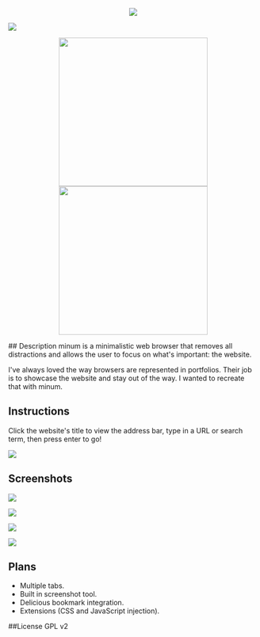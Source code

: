 <p align="center"><img src="https://cldup.com/Yv3u-lqTHO.png"></p>

![](http://41.media.tumblr.com/6fd06309c8a378665f1d6094925d76b6/tumblr_no8x76bInz1qz6oq7o5_1280.png)
<p align="center"><a href="https://github.com/octalmage/minum/releases/latest"><img width="300" src="https://cldup.com/xVA9LNTaCb.png"></a><a href="http://octalmage.com/tagged/minum"><img width="300" src="https://cldup.com/IkDeam5PrL.png"></a></p>
## Description
minum is a minimalistic web browser that removes all distractions and allows the user to focus on what's important: the website.

I've always loved the way browsers are represented in portfolios. Their job is to showcase the website and stay out of the way. I wanted to recreate that with minum.

## Instructions

Click the website's title to view the address bar, type in a URL or search term, then press enter to go!

![](https://cldup.com/YUGXUr093Q.gif)

## Screenshots

![](http://40.media.tumblr.com/d11eb3efce518e5bc44b936643b9bbc2/tumblr_no8x76bInz1qz6oq7o2_1280.png)

![](http://41.media.tumblr.com/d42c420e0780e78fbf727db839a5d31d/tumblr_no8x76bInz1qz6oq7o3_1280.png)

![](http://41.media.tumblr.com/98fd3920e98d5f5e1c430cef9c8a10c5/tumblr_no8x76bInz1qz6oq7o4_1280.png)

![](http://40.media.tumblr.com/641e343d918ad4551543db4bba450fdd/tumblr_no8x76bInz1qz6oq7o1_1280.png)

## Plans
* Multiple tabs. 
* Built in screenshot  tool. 
* Delicious bookmark integration. 
* Extensions (CSS and JavaScript injection). 

##License
GPL v2
